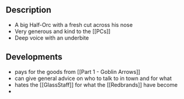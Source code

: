 ## Description
- A big Half-Orc with a fresh cut across his nose
- Very generous and kind to the [[PCs]]
- Deep voice with an underbite

## Developments
- pays for the goods from [[Part 1 - Goblin Arrows]]
- can give general advice on who to talk to in town and for what
- hates the [[GlassStaff]] for what the [[Redbrands]] have become
- 